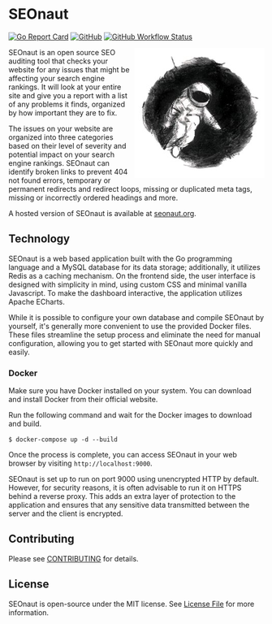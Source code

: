# SEOnaut
[![Go Report Card](https://goreportcard.com/badge/github.com/stjudewashere/seonaut)](https://goreportcard.com/report/github.com/stjudewashere/seonaut) [![GitHub](https://img.shields.io/github/license/StJudeWasHere/seonaut)](LICENSE) [![GitHub Workflow Status](https://img.shields.io/github/actions/workflow/status/StJudeWasHere/seonaut/test.yml)](https://github.com/StJudeWasHere/seonaut/actions/workflows/test.yml)

<img src="resources/logo.jpg" alt="Logo" align="right"/>

SEOnaut is an open source SEO auditing tool that checks your website for any issues that might be affecting your search engine rankings. It will look at your entire site and give you a report with a list of any problems it finds, organized by how important they are to fix.

The issues on your website are organized into three categories based on their level of severity and potential impact on your search engine rankings. SEOnaut can identify broken links to prevent 404 not found errors, temporary or permanent redirects and redirect loops, missing or duplicated meta tags, missing or incorrectly ordered headings and more.

A hosted version of SEOnaut is available at [seonaut.org](https://seonaut.org).

## Technology

SEOnaut is a web based application built with the Go programming language and a MySQL database for its data storage; additionally, it utilizes Redis as a caching mechanism. On the frontend side, the user interface is designed with simplicity in mind, using custom CSS and minimal vanilla Javascript. To make the dashboard interactive, the application utilizes Apache ECharts.

While it is possible to configure your own database and compile SEOnaut by yourself, it's generally more convenient to use the provided Docker files. These files streamline the setup process and eliminate the need for manual configuration, allowing you to get started with SEOnaut more quickly and easily.

### Docker

Make sure you have Docker installed on your system. You can download and install Docker from their official website.

Run the following command and wait for the Docker images to download and build.

```shell
$ docker-compose up -d --build
```

Once the process is complete, you can access SEOnaut in your web browser by visiting ```http://localhost:9000```.

SEOnaut is set up to run on port 9000 using unencrypted HTTP by default. However, for security reasons, it is often advisable to run it on HTTPS behind a reverse proxy. This adds an extra layer of protection to the application and ensures that any sensitive data transmitted between the server and the client is encrypted.

## Contributing

Please see [CONTRIBUTING](CONTRIBUTING.md) for details.

## License

SEOnaut is open-source under the MIT license. See [License File](LICENSE) for more information.
